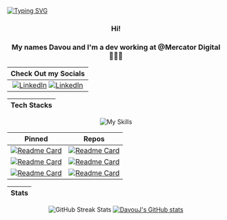 
[![Typing SVG](https://readme-typing-svg.demolab.com?font=Fira+Code&weight=600&size=30&pause=1000&color=DC920F&background=28BDFF00&random=false&width=435&lines=Davou;Developer;Photographer;Videographer;Bassist)](https://git.io/typing-svg)
<center>

### Hi! 
### My names Davou and I'm a dev working at @Mercator Digital👨🏾‍💻  






|                                                      Check Out my Socials                                                                           |
| :---------------------------------------------------------------: |
|[![LinkedIn](https://skillicons.dev/icons?i=linkedin)](https://www.linkedin.com/in/davou-jobbi/)  [![LinkedIn](https://skillicons.dev/icons?i=instagram)](https://www.instagram.com/djj.visuals/)|



|                Tech Stacks                                                               |
| :-----------------------------------------------------------------------------------------------: |
![My Skills](https://skillicons.dev/icons?i=js,html,css,c,java,py,react,bootstrap,scala,mysql,netlify,docker,gcp)


|                                                                                                                                                                          Pinned        |        Repos                                                                                                                                                                    |
| :----------------------------------------------------------------------------------------------------------------------------------------------------------------------------------------: | :--------------------------------------------------------------------------------------------------------------------------------------------------------------------------------------: |
|[![Readme Card](https://github-readme-stats.vercel.app/api/pin/?username=DavouJ&repo=Bloomify&theme=monokai)](https://github.com/anuraghazra/github-readme-stats)                           | [![Readme Card](https://github-readme-stats.vercel.app/api/pin/?username=DavouJ&repo=Ping-Traceroute&theme=monokai)](https://github.com/anuraghazra/github-readme-stats)                 |
|[![Readme Card](https://github-readme-stats.vercel.app/api/pin/?username=DavouJ&repo=virtual-art-gallery&theme=monokai)](https://github.com/anuraghazra/github-readme-stats)                | [![Readme Card](https://github-readme-stats.vercel.app/api/pin/?username=DavouJ&repo=Weather-App&theme=monokai)](https://github.com/anuraghazra/github-readme-stats)                     |
|[![Readme Card](https://github-readme-stats.vercel.app/api/pin/?username=DavouJ&repo=Solar-system&theme=monokai)](https://github.com/anuraghazra/github-readme-stats)                       | [![Readme Card](https://github-readme-stats.vercel.app/api/pin/?username=DavouJ&repo=Scala-Play-RESTful--API&theme=monokai)](https://github.com/anuraghazra/github-readme-stats)         |



|                                                                                                                                                                          Stats                                                                                                                                                 |
| :------------------------------------------------------------------------------------------------------------------------------------------------------------------------------------------------------------------------------------------------------------------------------------------------------------------------------------------: |
![GitHub Streak Stats](https://github-readme-streak-stats.herokuapp.com/?user=COD3BENDER&theme=monokai&hide_border=false)            [![DavouJ's GitHub stats](https://github-readme-stats.vercel.app/api/top-langs/?username=DavouJ&exclude_repo=&hide=&langs_count=6&theme=monokai&layout=compact)](https://github.com/anuraghazra/github-readme-stats)   
</center>